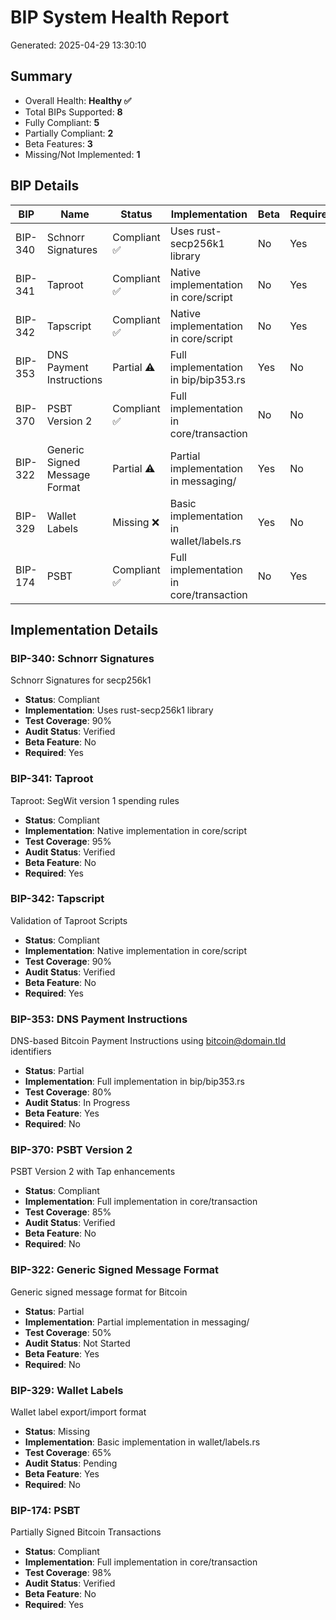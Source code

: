 # BIP System Health Report

Generated: 2025-04-29 13:30:10

## Summary

- Overall Health: **Healthy ✅**
- Total BIPs Supported: **8**
- Fully Compliant: **5**
- Partially Compliant: **2**
- Beta Features: **3**
- Missing/Not Implemented: **1**

## BIP Details

| BIP | Name | Status | Implementation | Beta | Required |
|-----|------|--------|----------------|------|----------|
| BIP-340 | Schnorr Signatures | Compliant ✅ | Uses rust-secp256k1 library | No | Yes |
| BIP-341 | Taproot | Compliant ✅ | Native implementation in core/script | No | Yes |
| BIP-342 | Tapscript | Compliant ✅ | Native implementation in core/script | No | Yes |
| BIP-353 | DNS Payment Instructions | Partial ⚠️ | Full implementation in bip/bip353.rs | Yes | No |
| BIP-370 | PSBT Version 2 | Compliant ✅ | Full implementation in core/transaction | No | No |
| BIP-322 | Generic Signed Message Format | Partial ⚠️ | Partial implementation in messaging/ | Yes | No |
| BIP-329 | Wallet Labels | Missing ❌ | Basic implementation in wallet/labels.rs | Yes | No |
| BIP-174 | PSBT | Compliant ✅ | Full implementation in core/transaction | No | Yes |

## Implementation Details

### BIP-340: Schnorr Signatures

Schnorr Signatures for secp256k1

- **Status**: Compliant
- **Implementation**: Uses rust-secp256k1 library
- **Test Coverage**: 90%
- **Audit Status**: Verified
- **Beta Feature**: No
- **Required**: Yes

### BIP-341: Taproot

Taproot: SegWit version 1 spending rules

- **Status**: Compliant
- **Implementation**: Native implementation in core/script
- **Test Coverage**: 95%
- **Audit Status**: Verified
- **Beta Feature**: No
- **Required**: Yes

### BIP-342: Tapscript

Validation of Taproot Scripts

- **Status**: Compliant
- **Implementation**: Native implementation in core/script
- **Test Coverage**: 90%
- **Audit Status**: Verified
- **Beta Feature**: No
- **Required**: Yes

### BIP-353: DNS Payment Instructions

DNS-based Bitcoin Payment Instructions using bitcoin@domain.tld identifiers

- **Status**: Partial
- **Implementation**: Full implementation in bip/bip353.rs
- **Test Coverage**: 80%
- **Audit Status**: In Progress
- **Beta Feature**: Yes
- **Required**: No

### BIP-370: PSBT Version 2

PSBT Version 2 with Tap enhancements

- **Status**: Compliant
- **Implementation**: Full implementation in core/transaction
- **Test Coverage**: 85%
- **Audit Status**: Verified
- **Beta Feature**: No
- **Required**: No

### BIP-322: Generic Signed Message Format

Generic signed message format for Bitcoin

- **Status**: Partial
- **Implementation**: Partial implementation in messaging/
- **Test Coverage**: 50%
- **Audit Status**: Not Started
- **Beta Feature**: Yes
- **Required**: No

### BIP-329: Wallet Labels

Wallet label export/import format

- **Status**: Missing
- **Implementation**: Basic implementation in wallet/labels.rs
- **Test Coverage**: 65%
- **Audit Status**: Pending
- **Beta Feature**: Yes
- **Required**: No

### BIP-174: PSBT

Partially Signed Bitcoin Transactions

- **Status**: Compliant
- **Implementation**: Full implementation in core/transaction
- **Test Coverage**: 98%
- **Audit Status**: Verified
- **Beta Feature**: No
- **Required**: Yes
